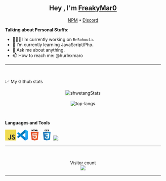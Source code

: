 <h2 align="center">Hey <a src="https://guns.lol/freakymaro" width="25px"> , I'm <a href="#">FreakyMar0</a></h2>
<p align="center">
  <a href="https://www.npmjs.com/~aymanmaro">NPM</a> •
  <a href="https://discord.gg/tdc">Discord</a>
</p>

**Talking about Personal Stuffs:**

- 👨🏽‍💻  I’m currently working on `BeSohoula`.
- 🌱  I’m currently learning JavaScript/Php. 
- 💬  Ask me about anything.
- 📫  How to reach me: @hurlexmaro

***

 <br>

📈 My Github stats <br />
<p align="center">
  <img src="https://github-readme-stats.vercel.app/api?username=xMarO&theme=dark&show_icons=true" alt="shwetangStats" />  
  <br />
  <br />
  <img src="https://github-readme-stats.vercel.app/api/top-langs/?username=xMarO&layout=compact&theme=dark" alt="top-langs" />
</p>

<br>

**Languages and Tools**

<code><img height="35rem" src="https://raw.githubusercontent.com/github/explore/80688e429a7d4ef2fca1e82350fe8e3517d3494d/topics/javascript/javascript.png"></code>
<code><img alt="Visual Studio Code" height="35rem" src="https://raw.githubusercontent.com/github/explore/80688e429a7d4ef2fca1e82350fe8e3517d3494d/topics/visual-studio-code/visual-studio-code.png" /></code>
<code><img alt="HTML5" height="35rem" src="https://raw.githubusercontent.com/github/explore/80688e429a7d4ef2fca1e82350fe8e3517d3494d/topics/html/html.png" /></code>
<code><img alt="CSS3" height="35rem" src="https://raw.githubusercontent.com/github/explore/80688e429a7d4ef2fca1e82350fe8e3517d3494d/topics/css/css.png" /></code>
<code><img height="35rem" src="https://img.icons8.com/color/2x/bootstrap.png" /></code>

***

<br />

<p align="center"> 
  Visitor count<br>
  <img src="https://profile-counter.glitch.me/xMarO/count.svg" />
</p>

-----
